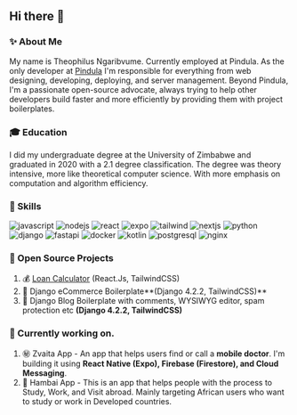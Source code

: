 ## Hi there 👋

### ✨ About Me
My name is Theophilus Ngaribvume. Currently employed at Pindula. As the only developer at [Pindula](https://www.pindula.co.zw/) I'm responsible for everything from web designing, developing, deploying, and server management. Beyond Pindula, I'm a passionate open-source advocate, always trying to help other developers build faster and more efficiently by providing them with project boilerplates.

### :mortar_board: Education
I did my undergraduate degree at the University of Zimbabwe and graduated in 2020 with a 2.1 degree classification. The degree was theory intensive, more like theoretical computer science. With more emphasis on computation and algorithm efficiency.

### :hammer: Skills
![javascript](https://img.shields.io/badge/Javascript-000000?style=for-the-badge&logo=Javascript&logoColor=white) ![nodejs](https://img.shields.io/badge/Node.js-000000?style=for-the-badge&logo=Node.js&logoColor=green) ![react](https://img.shields.io/badge/React-000000?style=for-the-badge&logo=React&logoColor=blue) ![expo](https://img.shields.io/badge/Expo-000000?style=for-the-badge&logo=Expo&logoColor=white) ![tailwind](https://img.shields.io/badge/TailwindCSS-000000?style=for-the-badge&logo=TailwindCSS&logoColor=white) ![nextjs](https://img.shields.io/badge/Next.Js-000000?style=for-the-badge&logo=Next.Js&logoColor=white)  ![python](https://img.shields.io/badge/Python-000000?style=for-the-badge&logo=Python&logoColor=yellow) ![django](https://img.shields.io/badge/Django-000000?style=for-the-badge&logo=Django&logoColor=green) ![fastapi](https://img.shields.io/badge/FastAPI-000000?style=for-the-badge&logo=FastAPI&logoColor=green) ![docker](https://img.shields.io/badge/Docker-000000?style=for-the-badge&logo=Docker&logoColor=blue) ![kotlin](https://img.shields.io/badge/Kotlin-000000?style=for-the-badge&logo=Kotlin&logoColor=purple) ![postgresql](https://img.shields.io/badge/PostgreSQL-000000?style=for-the-badge&logo=PostgreSQL&logoColor=blue) ![nginx](https://img.shields.io/badge/NGINX-000000?style=for-the-badge&logo=NGINX&logoColor=green)


### :ocean: Open Source Projects
1. :moneybag: [Loan Calculator](https://loan.clouditate.co.zw/) (React.Js, TailwindCSS)
2. :baggage_claim: Django eCommerce Boilerplate**(Django 4.2.2, TailwindCSS)**
3. :information_desk_person: Django Blog Boilerplate with comments, WYSIWYG editor, spam protection etc **(Django 4.2.2, TailwindCSS)**

### :rocket: Currently working on.
1. :secret: Zvaita App - An app that helps users find or call a **mobile doctor**. I'm building it using **React Native (Expo), Firebase (Firestore), and Cloud Messaging**.
2. :passport_control: Hambai App - This is an app that helps people with the process to Study, Work, and Visit abroad. Mainly targeting African users who want to study or work in Developed countries.


<!--
**theonga/theonga** is a ✨ _special_ ✨ repository because its `README.md` (this file) appears on your GitHub profile.

Here are some ideas to get you started:

- 🔭 I’m currently working on ...
- 🌱 I’m currently learning ...
- 👯 I’m looking to collaborate on ...
- 🤔 I’m looking for help with ...
- 💬 Ask me about ...
- 📫 How to reach me: ...
- 😄 Pronouns: ...
- ⚡ Fun fact: ...
-->
